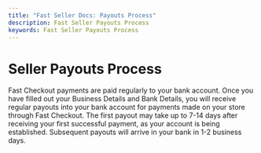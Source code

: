 ```yaml
---
title: "Fast Seller Docs: Payouts Process"
description: Fast Seller Payouts Process
keywords: Fast Seller Payouts Process
---
```


# Seller Payouts Process

Fast Checkout payments are paid regularly to your bank account. Once you have filled out your Business Details and Bank Details, you will receive regular payouts into your bank account for payments made on your store through Fast Checkout. The first payout may take up to 7-14 days after receiving your first successful payment, as your account is being established. Subsequent payouts will arrive in your bank in 1-2 business days.

